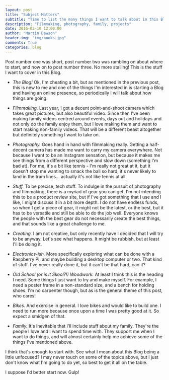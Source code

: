 ```yaml
---
layout: post
title: "Subject Matters"
subtitle: "Time to list the many things I want to talk about in this Blog"
description: "Filmmaking, photography, family, projects"
date: 2016-02-10 12:00:00
author: "Martin Dawson"
header-img: "img/books.jpg"
comments: True
categories: blog
---
```


Post number one was short, post number two was rambling on about where to start, and now on to post number three. No more stalling! This is the stuff I want to cover in this Blog.

* *The Blog!* Ok, I'm cheating a bit, but as mentioned in the previous post, this is new to me and one of the things I'm interested in is starting a Blog and having an online presence, so periodically I will talk about how things are going.

* *Filmmaking.* Last year, I got a decent point-and-shoot camera which takes great pictures, but also beautiful video. Since then I've been making family videos centred around events, days out and holidays and not only do the family enjoy them, but I love making them and want to start making non-family videos. That will be a different beast altogether but definitely something I want to take on.

* *Photography.* Goes hand in hand with filmmaking really. Getting a half-decent camera has made me want to carry my camera everywhere. Not because I want to be an Instagram sensation, but because it makes me see things from a different perspective and slow down (something I'm bad at). For me, it's a bit like tennis - I'm really not great at it, but it doesn't stop me wanting to smack the ball so hard, it's never likely to land in the tram lines... actually it's not like tennis at all.

* *Stuff.* To be precise, tech stuff. To indulge in the pursuit of photography and filmmaking, there is a myriad of gear you can get. I'm not intending this to be a product review site, but if I've got something that I use and I like, I might discuss it in a bit more depth. I do not have endless funds, so when I get a piece of gear, it might not be the latest, or the best, but it has to be versatile and still be able to do the job well. Everyone knows the people with the best gear do not necessarily create the best things, and that sounds like a great challenge to me.

* *Creating.* I am not creative, but only recently have I decided that I will try to be anyway. Let's see what happens. It might be rubbish, but at least I'll be doing it.

* *Electronics-ish.* More specifically exploring what can be done with a Raspberry Pi, and maybe building a desktop computer or two. That kind of stuff. I've never really done it, but it can't be that hard, can it?

* *Old School (or is it Skool?!) Woodwork.* At least I think this is the heading I need. Some things I just want to try and make myself. For example, I need a poster frame in a non-standard size, and a bench for holding shoes. I'm no carpenter though, but as is the general theme of this post, who cares!

* *Bikes.* And exercise in general. I love bikes and would like to build one. I need to run more because once upon a time I was pretty good at it. So expect a  smidgen of that.

* *Family.* It's inevitable that I'll include stuff about my family. They're the people I love and I want to spend time with. They support me when I want to do things, and will almost certainly help me achieve some of the things I've mentioned above.

I think that's enough to start with. See what I mean about this Blog being a little unfocused? I may never touch on some of the topics above, but I just don't know what I'm going to do yet, so best to get it all on the table.

I suppose I'd better start now. Gulp!
